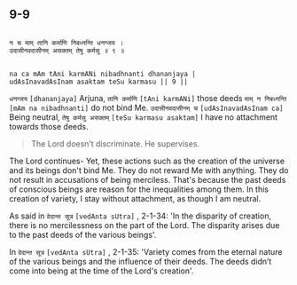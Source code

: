 ## 9-9


```shloka-sa

न च माम् तानि कर्माणि निबध्नन्ति धनन्जय ।
उदासीनवदासीनम् असक्तम् तेषु कर्मसु ॥ ९ ॥

```
```shloka-sa-hk

na ca mAm tAni karmANi nibadhnanti dhananjaya |
udAsInavadAsInam asaktam teSu karmasu || 9 ||

```
`धनन्जय` `[dhananjaya]` Arjuna, `तानि कर्माणि` `[tAni karmANi]` those deeds `माम् न निबध्नन्ति` `[mAm na nibadhnanti]` do not bind Me. `उदासीनवदासीनम् च` `[udAsInavadAsInam ca]` Being neutral, `तेषु कर्मसु असक्तम्` `[teSu karmasu asaktam]` I have no attachment towards those deeds.


<a name='applnote_146'></a>
> The Lord doesn’t discriminate. He supervises.



The Lord continues- Yet, these actions such as the creation of the universe and its beings don't bind Me. They do not reward Me with anything. They do not result in accusations of being merciless. That's because the past deeds of conscious beings are reason for the inequalities among them. In this creation of variety, I stay without attachment, as though I am neutral.

As said in 
`वेदान्त सूत्र` `[vedAnta sUtra]` , 2-1-34:
 'In the disparity of creation, there is no mercilessness on the part of the Lord. The disparity arises due to the past deeds of the various beings'.

In 
`वेदान्त सूत्र` `[vedAnta sUtra]` , 2-1-35:
 'Variety comes from the eternal nature of the various beings and the influence of their deeds. The deeds didn’t come into being at the time of the Lord's creation'.


